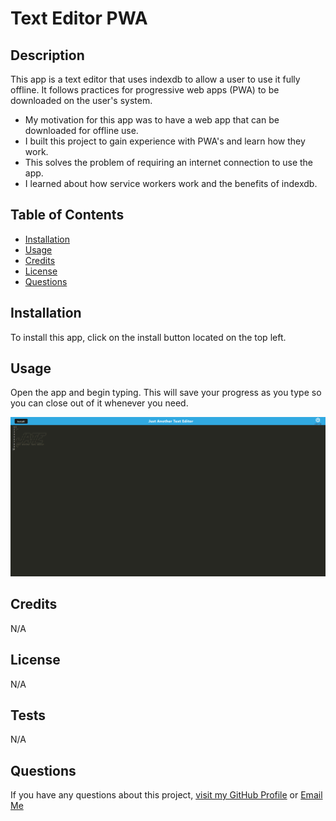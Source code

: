 # Text Editor PWA

## Description

This app is a text editor that uses indexdb to allow a user to use it fully offline. It follows practices for progressive web apps (PWA) to be downloaded on the user's system.

- My motivation for this app was to have a web app that can be downloaded for offline use.
- I built this project to gain experience with PWA's and learn how they work.
- This solves the problem of requiring an internet connection to use the app.
- I learned about how service workers work and the benefits of indexdb.

## Table of Contents

- [Installation](#installation)
- [Usage](#usage)
- [Credits](#credits)
- [License](#license)
- [Questions](#questions)

## Installation

To install this app, click on the install button located on the top left.

## Usage

Open the app and begin typing. This will save your progress as you type so you can close out of it whenever you need.

![screenshot](/assets/screenshot.png)

## Credits

N/A

## License

N/A

## Tests

N/A

## Questions

If you have any questions about this project, [visit my GitHub Profile](https://github.com/TuinderJ/) or [Email Me](mailto:joshua.tuinder@gmail.com)
